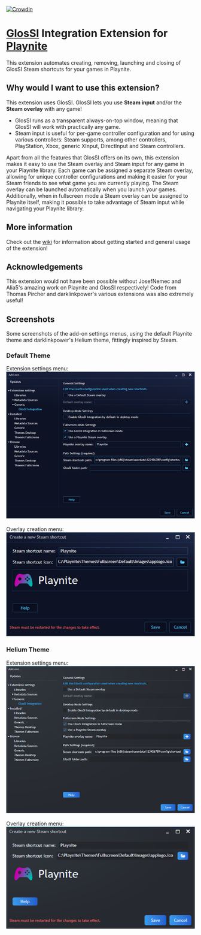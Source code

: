 [![Crowdin](https://badges.crowdin.net/glossi-integration-playnite/localized.svg)](https://crowdin.com/project/glossi-integration-playnite)
# [GlosSI](https://alia5.github.io/GlosSI/) Integration Extension for [Playnite](https://playnite.link/)
This extension automates creating, removing, launching and closing of GlosSI Steam shortcuts for your games in Playnite.

## Why would I want to use this extension?
This extension uses GlosSI. GlosSI lets you use **Steam input** and/or the **Steam overlay** with any game!
- GlosSI runs as a transparent always-on-top window, meaning that GlosSI will work with practically any game.
- Steam input is useful for per-game controller configuration and for using various controllers: Steam supports, among other controllers, PlayStation, Xbox, generic XInput, DirectInput and Steam controllers.

Apart from all the features that GlosSI offers on its own, this extension makes it easy to use the Steam overlay and Steam input for any game in your Playnite library. Each game can be assigned a separate Steam overlay, allowing for unique controller configurations and making it easier for your Steam friends to see what game you are currently playing. The Steam overlay can be launched automatically when you launch your games. Additionally, when in fullscreen mode a Steam overlay can be assigned to Playnite itself, making it possible to take advantage of Steam input while navigating your Playnite library.

## More information
Check out the [wiki](https://github.com/LemmusLemmus/GlosSI-Integration-Playnite/wiki) for information about getting started and general usage of the extension!

## Acknowledgements
This extension would not have been possible without JosefNemec and Alia5's amazing work on Playnite and GlosSI respectively! Code from Thomas Pircher and darklinkpower's various extensions was also extremely useful!

## Screenshots
Some screenshots of the add-on settings menus, using the default Playnite theme and darklinkpower's Helium theme, fittingly inspired by Steam.
### Default Theme
Extension settings menu:<br>
![Screenshot](Screenshots/AddonSettingsDefault.png)
<br><br>Overlay creation menu:<br>
![Screenshot](Screenshots/OverlayShortcutCreationDefault.png)
### Helium Theme
Extension settings menu:<br>
![Screenshot](Screenshots/AddonSettingsHelium.png)
<br><br>Overlay creation menu:<br>
![Screenshot](Screenshots/OverlayShortcutCreationHelium.png)
